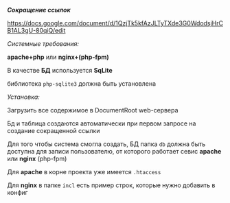 _**Сокращение ссылок**_

https://docs.google.com/document/d/1QzjTk5kfAzJLTyTXde3G0WdodsjHrCB1AL3gU-80qiQ/edit

_Системные требования:_

**apache+php** или **nginx+(php-fpm)**

В качестве **БД** используется **SqLite**

библиотека `php-sqlite3` должна быть установлена


_Установка:_

Загрузить все содержимое в DocumentRoot web-сервера

Бд и таблица создаются автоматически при первом запросе на создание сокращенной ссылки

Для того чтобы система смогла создать, БД папка `db` должна быть доступна для записи пользователю, от которого работает севис **apache** или **nginx** (php-fpm)

Для **apache** в корне проекта уже имеется `.htaccess`

Для **nginx** в папке `incl` есть пример строк, которые нужно добавить в конфиг